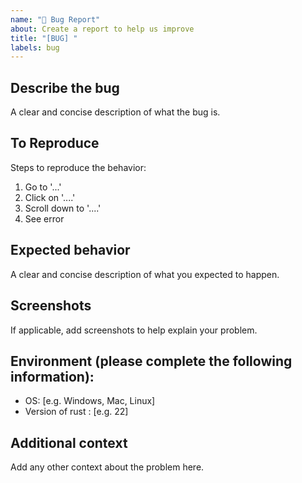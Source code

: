 ```yaml
---
name: "🐛 Bug Report"
about: Create a report to help us improve
title: "[BUG] "
labels: bug
---
```


## Describe the bug
A clear and concise description of what the bug is.

## To Reproduce
Steps to reproduce the behavior:
1. Go to '...'
2. Click on '....'
3. Scroll down to '....'
4. See error

## Expected behavior
A clear and concise description of what you expected to happen.

## Screenshots
If applicable, add screenshots to help explain your problem.

## Environment (please complete the following information):
- OS: [e.g. Windows, Mac, Linux]
- Version of rust : [e.g. 22]

## Additional context
Add any other context about the problem here.
